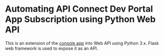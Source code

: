 # Automating API Connect Dev Portal App Subscription using Python Web API

This is an extension of the [console app](/src/1.console-app/readme.md) into Web API using Python 3.x. Flask web framework is used to expose it as an API.